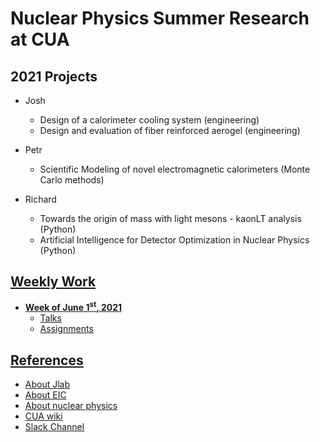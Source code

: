 # Nuclear Physics Summer Research at CUA

## 2021 Projects   
* Josh
    * Design of a calorimeter cooling system (engineering)
    * Design and evaluation of fiber reinforced aerogel (engineering)

* Petr
    * Scientific Modeling of novel electromagnetic calorimeters (Monte Carlo methods)

* Richard
    * Towards the origin of mass with light mesons - kaonLT analysis (Python)
    * Artificial Intelligence for Detector Optimization in Nuclear Physics (Python)

## [Weekly Work](weekly_work)
* **[Week of June 1<sup>st</sup>, 2021](weekly_work/6_1_2021)**
    * [Talks](weekly_work/6_1_2021/talks)
    * [Assignments](weekly_work/6_1_2021/weekly_assignments.md)

## [References](references)
* [About Jlab](https://www.jlab.org/about)
* [About EIC](https://www.nationalacademies.org/news/2018/07/a-domestic-electron-ion-collider-would-unlock-scientific-mysteries-of-atomic-nuclei-maintain-us-leadership-in-accelerator-science-new-report-says)
* [About nuclear physics](https://particleadventure.org/)
* [CUA wiki](http://www.vsl.cua.edu/cua_phy/index.php/MainPage:Nuclear:Summer2021)
* [Slack Channel](https://cua-reu-2021.slack.com/)